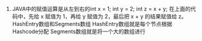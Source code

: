 1. JAVA中的赋值运算是从左到右的int x = 1; int y = 2; int z = x + y;
	在上面的代码中，先给 x 赋值为 1，再给 y 赋值为 2，最后把 x + y 的结果赋值给 z。
HashEntry数组和Segments数组
	HashEntry数组就是每个节点根据Hashcode分配 
	Segments数组就是将一个大的数组进行


